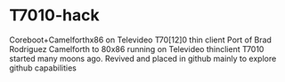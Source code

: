 # T7010-hack
Coreboot+Camelforthx86 on Televideo T70[12]0 thin client
Port of Brad Rodriguez Camelforth to 80x86 running on Televideo thinclient T7010
started many moons ago. Revived and placed in github mainly to explore github capabilities
